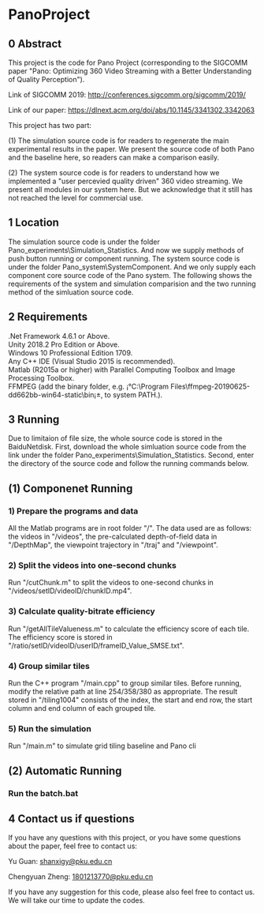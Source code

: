 # PanoProject

## 0 Abstract
This project is the code for Pano Project (corresponding to the SIGCOMM paper "Pano: Optimizing 360 Video Streaming with a Better Understanding of Quality Perception").

Link of SIGCOMM 2019: http://conferences.sigcomm.org/sigcomm/2019/

Link of our paper: https://dlnext.acm.org/doi/abs/10.1145/3341302.3342063

This project has two part:

(1) The simulation source code is for readers to regenerate the main experimental results in the paper. We present the source code of both Pano and the baseline here, so readers can make a comparison easily.

(2) The system source code is for readers to understand how we implemented a "user percevied quality driven" 360 video streaming. We present all modules in our system here. But we acknowledge that it still has not reached the level for commercial use.

## 1 Location
The simulation source code is under the folder Pano_experiments\Simulation_Statistics. And now we supply methods of push button  running or component running.
The system source code is under the folder Pano_system\SystemComponent. And we only supply each component core source code of the Pano system.
The following shows the requirements of the system and simulation comparision and the two running method of the simluation source code.

## 2 Requirements
.Net Framework 4.6.1 or Above.  
Unity 2018.2 Pro Edition or Above.   
Windows 10 Professional Edition 1709.    
Any C++ IDE (Visual Studio 2015 is recommended).  
Matlab (R2015a or higher) with Parallel Computing Toolbox and Image Processing Toolbox.  
FFMPEG (add the binary folder, e.g. ¡°C:\Program Files\ffmpeg-20190625-dd662bb-win64-static\bin¡±, to system PATH.).  


## 3 Running
Due to limitaion of file size, the whole source code is stored in the BaiduNetdisk. First, download the whole simluation source code from the link under the folder Pano_experiments\Simulation_Statistics. Second, enter the
directory of the source code and follow the running commands below.
## (1) Componenet Running
### 1)  Prepare the programs and data
All the Matlab programs are in root folder "/". The data used are as follows: the videos in "/videos", the pre-calculated depth-of-field data in "/DepthMap", the viewpoint trajectory in "/traj" and "/viewpoint".
### 2)  Split the videos into one-second chunks
Run "/cutChunk.m" to split the videos to one-second chunks in "/videos/setID/videoID/chunkID.mp4".
### 3)  Calculate quality-bitrate efficiency
Run "/getAllTileValueness.m" to calculate the efficiency score of each tile. The efficiency score is stored in "/ratio/setID/videoID/userID/frameID_Value_SMSE.txt".
### 4)  Group similar tiles
Run the C++ program "/main.cpp" to group similar tiles. Before running, modify the relative path at line 254/358/380 as appropriate. The result stored in "/tiling1004" consists of the index, the start and end row, the start column and end column of each grouped tile.
### 5)  Run the simulation
Run "/main.m" to simulate grid tiling baseline and Pano cli
## (2) Automatic Running
### Run the batch.bat

## 4 Contact us if questions
If you have any questions with this project, or you have some questions about the paper, feel free to contact us:

Yu Guan: shanxigy@pku.edu.cn

Chengyuan Zheng: 1801213770@pku.edu.cn

If you have any suggestion for this code, please also feel free to contact us. We will take our time to update the codes.
